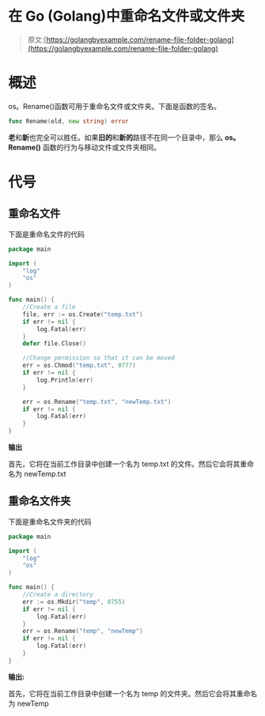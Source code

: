 # 在 Go (Golang)中重命名文件或文件夹

> 原文:[https://golangbyexample.com/rename-file-folder-golang](https://golangbyexample.com/rename-file-folder-golang)

# **概述**

os。Rename()函数可用于重命名文件或文件夹。下面是函数的签名。

```go
func Rename(old, new string) error
```

**老**和**新**也完全可以胜任。如果**旧的**和**新的**路径不在同一个目录中，那么 **os。Rename()** 函数的行为与移动文件或文件夹相同。

# **代号**

## **重命名文件**

下面是重命名文件的代码

```go
package main

import (
    "log"
    "os"
)

func main() {
    //Create a file
    file, err := os.Create("temp.txt")
    if err != nil {
        log.Fatal(err)
    }
    defer file.Close()

    //Change permission so that it can be moved
    err = os.Chmod("temp.txt", 0777)
    if err != nil {
        log.Println(err)
    }

    err = os.Rename("temp.txt", "newTemp.txt")
    if err != nil {
        log.Fatal(err)
    }
}
```

**输出**

首先，它将在当前工作目录中创建一个名为 temp.txt 的文件。然后它会将其重命名为 newTemp.txt

## **重命名文件夹**

下面是重命名文件夹的代码

```go
package main

import (
    "log"
    "os"
)

func main() {
    //Create a directory
    err := os.Mkdir("temp", 0755)
    if err != nil {
        log.Fatal(err)
    }
    err = os.Rename("temp", "newTemp")
    if err != nil {
        log.Fatal(err)
    }
}
```

**输出:**

首先，它将在当前工作目录中创建一个名为 temp 的文件夹。然后它会将其重命名为 newTemp